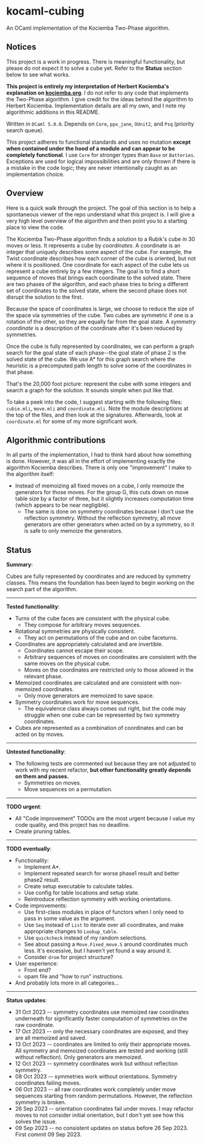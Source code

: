 # kocaml-cubing
An OCaml implementation of the Kociemba Two-Phase algorithm.

## Notices

This project is a work in progress. There is meaningful functionality, but please do not expect it to solve a cube yet. Refer to the **Status** section below to see what works.

**This project is entirely my interpretation of Herbert Kociemba's explanation on [kociemba.org](http://kociemba.org/cube.htm)**. I do not refer to any code that implements the Two-Phase algorithm. I give credit for the ideas behind the algorithm to Herbert Kociemba. Implementation details are all my own, and I note my algorithmic additions in this README.

Written in `OCaml 5.0.0`. Depends on `Core`, `ppx_jane`, `OUnit2`, and `Psq` (priority search queue).

This project adheres to functional standards and uses no mutation **except when contained under the hood of a module and can appear to be completely functional**. I use `Core` for stronger types than `Base` or `Batteries`. Exceptions are used for logical impossibilities and are only thrown if there is a mistake in the code logic; they are never intentionally caught as an implementation choice.

## Overview

Here is a quick walk through the project. The goal of this section is to help a spontaneous viewer of the repo understand what this project is. I will give a very high level overview of the algorithm and then point you to a starting place to view the code.

The Kociemba Two-Phase algorithm finds a solution to a Rubik's cube in 30 moves or less. It represents a cube by *coordinates*. A coordinate is an integer that uniquely describes some aspect of the cube. For example, the Twist coordinate describes how each corner of the cube is oriented, but not where it is positioned. One coordinate for each aspect of the cube lets us represent a cube entirely by a few integers. The goal is to find a short sequence of moves that brings each coordinate to the solved state. There are two phases of the algorithm, and each phase tries to bring a different set of coordinates to the solved state, where the second phase does not disrupt the solution to the first.

Because the space of coordinates is large, we choose to reduce the size of the space via symmetries of the cube. Two cubes are symmetric if one is a rotation of the other, so they are equally far from the goal state. A *symmetry coordinate* is a description of the coordinate after it's been reduced by symmetries.

Once the cube is fully represented by coordinates, we can perform a graph search for the goal state of each phase--the goal state of phase 2 is the solved state of the cube. We use A* for this graph search where the heuristic is a precomputed path length to solve some of the coordinates in that phase.

That's the 20,000 foot picture: represent the cube with some integers and search a graph for the solution. It sounds simple when put like that.

To take a peek into the code, I suggest starting with the following files: `cubie.mli`, `move.mli` and `coordinate.mli`. Note the module descriptions at the top of the files, and then look at the signatures. Afterwards, look at `coordinate.ml` for some of my more significant work.

## Algorithmic contributions

In all parts of the implementation, I had to think hard about how something is done. However, it was all in the effort of implementing exactly the algorithm Kociemba describes. There is only one "improvement" I make to the algorithm itself:
* Instead of memoizing all fixed moves on a cube, I only memoize the generators for those moves. For the group G, this cuts down on move table size by a factor of three, but it slightly increases computation time (which appears to be near negligible).
  * The same is done on symmetry coordinates because I don't use the reflection symmetry. Without the reflection symmetry, all move generators are other generators when acted on by a symmetry, so it is safe
  to only memoize the generators.

## Status

**Summary**:

Cubes are fully represented by coordinates and are reduced by symmetry classes. This means the foundation has been layed to begin working on the search part of the algorithm.

---

**Tested functionality**:
* Turns of the cube faces are consistent with the physical cube.
  * They compose for arbitrary moves sequences.
* Rotational symmetries are physically consistent.
  * They act on permutations of the cube and on cube faceturns.
* Coordinates are appropriately calculated and are invertible.
  * Coordinates cannot escape their scope.
  * Arbitrary sequences of moves on coordinates are consistent with the same moves on the physical cube.
  * Moves on the coordinates are restricted only to those allowed in the relevant phase.
* Memoized coordinates are calculated and are consistent with non-memoized coordinates.
  * Only move generators are memoized to save space.
* Symmetry coordinates work for move sequences.
  * The equivalence class always comes out right, but the code may struggle when one cube can be represented by two symmetry coordinates.
* Cubes are represented as a combination of coordinates and can be acted on by moves.

---

**Untested functionality**:
* The following tests are commented out because they are not adjusted to work with my recent refactor, **but other functionality greatly depends on them and passes.**
  * Symmetries on moves.
  * Move sequences on a permutation.

---

**TODO urgent**:
* All "Code improvement" TODOs are the most urgent because I value my code quality, and this project has no deadline.
* Create pruning tables.

---

**TODO eventually**:
* Functionality:
  * Implement A*.
  * Implement repeated search for worse phase1 result and better phase2 result.
  * Create setup executable to calculate tables.
  * Use config for table locations and setup state.
  * Reintroduce reflection symmetry with working orientations.
* Code improvements:
  * Use first-class modules in place of functors when I only need to pass in some value as the argument.
  * Use `Seq` instead of `List` to iterate over all coordinates, and make appropriate changes to `Lookup_table`.
  * Use `quickcheck` instead of my random selections.
  * See about passing a `Move.Fixed_move.S` around coordinates much less. It's excessive, but I haven't yet found a way around it.
  * Consider `drom` for project structure?
* User experience:
  * Front end?
  * opam file and "how to run" instructions.
* And probably lots more in all categories...

---

**Status updates**:
* 31 Oct 2023 -- symmetry coordinates use memoized raw coordinates underneath for significantly faster computation of symmetries on the raw coordinate.
* 17 Oct 2023 -- only the necessary coordinates are exposed, and they are all memoized and saved.
* 13 Oct 2023 -- coordinates are limited to only their appropriate moves. All symmetry and memoized coordinates are tested and working (still without reflection). Only generators are memoized.
* 12 Oct 2023 -- symmetry coordinates work but without reflection symmetry.
* 08 Oct 2023 -- symmetries work without orientations. Symmetry coordinates failing moves.
* 06 Oct 2023 -- all raw coordinates work completely under move sequences starting from random permutations. However, the reflection symmetry is broken.
* 26 Sep 2023 -- orientation coordinates fail under moves. I may refactor moves to not consider initial orientation, but I don't yet see how this solves the issue.
* 09 Sep 2023 -- no consistent updates on status before 26 Sep 2023. First commit 09 Sep 2023.

